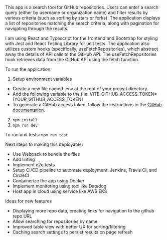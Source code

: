 This app is a search tool for GitHub repositories. Users can enter a search query (either by username or organization name) and filter results by various criteria (such as sorting by stars or forks). The application displays a list of repositories matching the search criteria, along with pagination for navigating through the results.

I am using React and Typescript for the frontend and Bootstrap for styling with Jest and React Testing Library for unit tests. The application also utilizes custom hooks (specifically, useFetchRepositories), which abstract away the details of API calls to the GitHub API. The useFetchRepositories hook retrieves data from the GitHub API using the fetch function.

To run the application:
1. Setup environment variables
  - Create a new file named .env at the root of your project directory.
  - Add the following variable to the file: VITE_GITHUB_ACCESS_TOKEN=[YOUR_GITHUB_ACCESS_TOKEN]
  - To generate a GitHub access token, follow the instructions in the [GitHub documentation](https://docs.github.com/en/enterprise-server@3.4/authentication/keeping-your-account-and-data-secure/creating-a-personal-access-token).
2. `npm install`
3. `npm run dev`

To run unit tests:
`npm run test`

Next steps to making this deployable:
- Use Webpack to bundle the files
- Add linting
- Implement e2e tests
- Setup CI/CD pipeline to automate deployment: Jenkins, Travis CI, and CircleCI
- Containerize the app using Docker
- Implement monitoring using tool like Datadog
- Host app in cloud using service like AWS EKS

Ideas for new features
- Displaying more repo data, creating links for navigation to the github repo URL
- Allow searching for repositories by name
- Improved table view with better UX for sorting/filtering
- Caching search settings to persist results on page refresh
